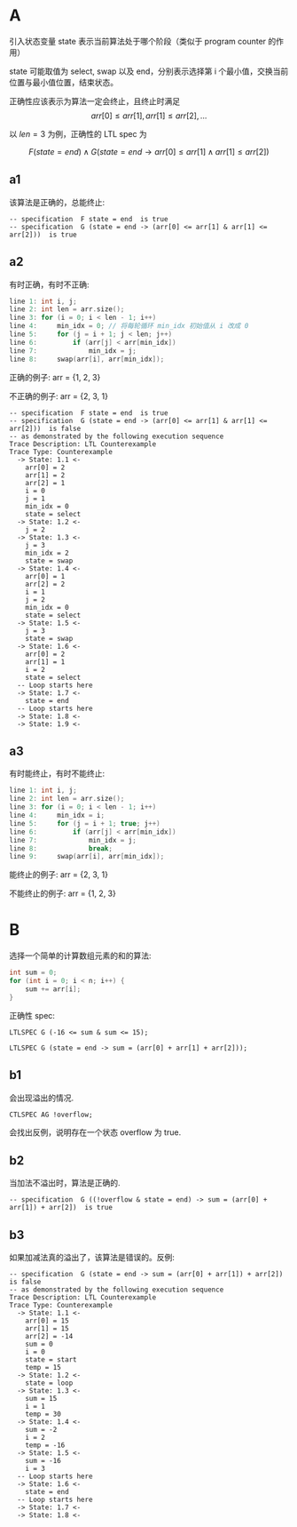 # A

引入状态变量 state 表示当前算法处于哪个阶段（类似于 program counter 的作用）

state 可能取值为 select, swap 以及 end，分别表示选择第 i 个最小值，交换当前位置与最小值位置，结束状态。

正确性应该表示为算法一定会终止，且终止时满足
$$ arr[0] \leq arr[1], arr[1] \leq arr[2], \dots $$

以 $len=3$ 为例，正确性的 LTL spec 为

$$ F (state = end) \land G (state = end \rightarrow arr[0] \leq arr[1] \land arr[1] \leq arr[2]) $$

## a1

该算法是正确的，总能终止:
```
-- specification  F state = end  is true
-- specification  G (state = end -> (arr[0] <= arr[1] & arr[1] <= arr[2]))  is true
```

## a2

有时正确，有时不正确:

```c++
line 1: int i, j;
line 2: int len = arr.size();
line 3: for (i = 0; i < len - 1; i++)
line 4:     min_idx = 0; // 将每轮循环 min_idx 初始值从 i 改成 0 
line 5:     for (j = i + 1; j < len; j++)
line 6:         if (arr[j] < arr[min_idx])
line 7:             min_idx = j;
line 8:     swap(arr[i], arr[min_idx]);
```

正确的例子: arr = {1, 2, 3}

不正确的例子: arr = {2, 3, 1}

```
-- specification  F state = end  is true
-- specification  G (state = end -> (arr[0] <= arr[1] & arr[1] <= arr[2]))  is false
-- as demonstrated by the following execution sequence
Trace Description: LTL Counterexample 
Trace Type: Counterexample 
  -> State: 1.1 <-
    arr[0] = 2
    arr[1] = 2
    arr[2] = 1
    i = 0
    j = 1
    min_idx = 0
    state = select
  -> State: 1.2 <-
    j = 2
  -> State: 1.3 <-
    j = 3
    min_idx = 2
    state = swap
  -> State: 1.4 <-
    arr[0] = 1
    arr[2] = 2
    i = 1
    j = 2
    min_idx = 0
    state = select
  -> State: 1.5 <-
    j = 3
    state = swap
  -> State: 1.6 <-
    arr[0] = 2
    arr[1] = 1
    i = 2
    state = select
  -- Loop starts here
  -> State: 1.7 <-
    state = end
  -- Loop starts here
  -> State: 1.8 <-
  -> State: 1.9 <-
```

## a3

有时能终止，有时不能终止:

```c++
line 1: int i, j;
line 2: int len = arr.size();
line 3: for (i = 0; i < len - 1; i++)
line 4:     min_idx = i;
line 5:     for (j = i + 1; true; j++)
line 6:         if (arr[j] < arr[min_idx])
line 7:             min_idx = j;
line 8:             break;
line 9:     swap(arr[i], arr[min_idx]);
```

能终止的例子: arr = {2, 3, 1}

不能终止的例子: arr = {1, 2, 3}


# B

选择一个简单的计算数组元素的和的算法:

```C
int sum = 0;
for (int i = 0; i < n; i++) {
    sum += arr[i];
}
```

正确性 spec: 
```
LTLSPEC G (-16 <= sum & sum <= 15);

LTLSPEC G (state = end -> sum = (arr[0] + arr[1] + arr[2]));
```

## b1

会出现溢出的情况.

```
CTLSPEC AG !overflow;
```
会找出反例，说明存在一个状态 overflow 为 true.

## b2

当加法不溢出时，算法是正确的.
```
-- specification  G ((!overflow & state = end) -> sum = (arr[0] + arr[1]) + arr[2])  is true
```

## b3

如果加减法真的溢出了，该算法是错误的。反例:
```
-- specification  G (state = end -> sum = (arr[0] + arr[1]) + arr[2])  is false
-- as demonstrated by the following execution sequence
Trace Description: LTL Counterexample 
Trace Type: Counterexample 
  -> State: 1.1 <-
    arr[0] = 15
    arr[1] = 15
    arr[2] = -14
    sum = 0
    i = 0
    state = start
    temp = 15
  -> State: 1.2 <-
    state = loop
  -> State: 1.3 <-
    sum = 15
    i = 1
    temp = 30
  -> State: 1.4 <-
    sum = -2
    i = 2
    temp = -16
  -> State: 1.5 <-
    sum = -16
    i = 3
  -- Loop starts here
  -> State: 1.6 <-
    state = end
  -- Loop starts here
  -> State: 1.7 <-
  -> State: 1.8 <-
```